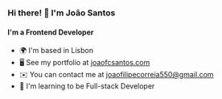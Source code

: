 ### Hi there! 👋 I'm João Santos

#### I'm a Frontend Developer</h3>

- 🌍 I'm based in Lisbon</li>
- 🖥️ See my portfolio at [joaofcsantos.com](https://joaofcsantos.com/)
- ✉️ You can contact me at [joaofilipecorreia550@gmail.com](mailto:joaofilipecorreia550@gmail.com)
- 🧠 I'm learning to be Full-stack Developer
